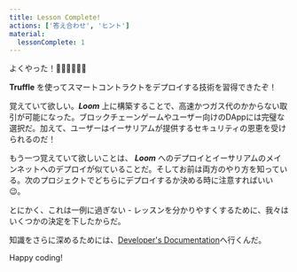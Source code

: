```yaml
---
title: Lesson Complete!
actions: ['答え合わせ', 'ヒント']
material:
  lessonComplete: 1
---
```


よくやった！👏🏻👏🏻👏🏻

**Truffle** を使ってスマートコントラクトをデプロイする技術を習得できたぞ！

覚えていて欲しい。**_Loom_** 上に構築することで、高速かつガス代のかからない取引が可能になった。ブロックチェーンゲームやユーザー向けのDAppには完璧な選択だ。加えて、ユーザーはイーサリアムが提供するセキュリティの恩恵を受けられるのだ！

もう一つ覚えていて欲しいことは、 **_Loom_** へのデプロイとイーサリアムのメインネットへのデプロイが似ていることだ。そしてお前は両方のやり方を知っている。次のプロジェクトでどちらにデプロイするか決める時に注意すればいい😉。

とにかく、これは一例に過ぎない - レッスンを分かりやすくするために、我々はいくつかの決定を下したからだ。

知識をさらに深めるためには、<a href="https://loomx.io/developers/en/intro-to-loom.html" target=_blank>Developer's Documentation</a>へ行くんだ。

Happy coding!
